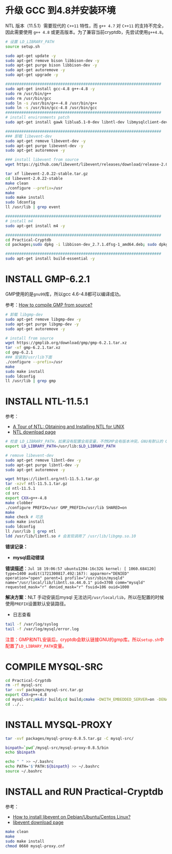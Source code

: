 # 升级 GCC 到4.8并安装环境
NTL 版本（11.5.1）需要现代的 `C++11` 特性，而 `g++ 4.7` 对 `C++11` 的支持不完全，因此需要使用 `g++ 4.8` 或更高版本。为了兼容当前cryptdb，先尝试使用`g++4.8`。

```bash
# 设置 LD_LIBRARY_PATH
source setup.sh

sudo apt-get update -y
sudo apt-get remove bison libbison-dev -y
sudo apt-get purge bison libbison-dev -y
sudo apt-get autoremove -y
sudo apt-get upgrade -y

####################################################################
sudo apt-get install gcc-4.8 g++-4.8 -y
sudo rm /usr/bin/g++
sudo rm /usr/bin/gcc
sudo ln -s /usr/bin/g++-4.8 /usr/bin/g++
sudo ln -s /usr/bin/gcc-4.8 /usr/bin/gcc
####################################################################
# install environments patch
sudo apt-get install gawk liblua5.1-0-dev libntl-dev libmysqlclient-dev libssl-dev libbsd-dev libglib2.0-dev libgmp-dev mysql-server libaio-dev automake gtk-doc-tools flex cmake libncurses5-dev make ruby lua5.1 libmysqld-dev exuberant-ctags cscope -y

####################################################################
### 卸载 libevent-dev
sudo apt-get remove libevent-dev -y
sudo apt-get purge libevent-dev -y
sudo apt-get autoremove -y

### install libevent from source
wget https://github.com/libevent/libevent/releases/download/release-2.0.22-stable/libevent-2.0.22-stable.tar.gz

tar xf libevent-2.0.22-stable.tar.gz
cd libevent-2.0.22-stable
make clean
./configure --prefix=/usr
make
sudo make install
sudo ldconfig
ll /usr/lib | grep event

####################################################################
# install m4
sudo apt-get install m4 -y

####################################################################
cd Practical-Cryptdb
cd packages;sudo dpkg -i libbison-dev_2.7.1.dfsg-1_amd64.deb; sudo dpkg -i bison_2.7.1.dfsg-1_amd64.deb; cd ..

####################################################################
sudo apt-get install build-essential -y
```



# INSTALL GMP-6.2.1

GMP使用的是`gnu99`库，所以gcc 4.6-4.8都可以编译成功。

参考：[How to compile GMP from source?](https://gmplib.org/list-archives/gmp-discuss/2012-May/005042.html)

```bash
# 卸载 libgmp-dev
sudo apt-get remove libgmp-dev -y
sudo apt-get purge libgmp-dev -y
sudo apt-get autoremove -y

# install from source
wget https://gmplib.org/download/gmp/gmp-6.2.1.tar.xz
tar -xf gmp-6.2.1.tar.xz
cd gmp-6.2.1
### 安装到/usr/lib下面
./configure --prefix=/usr
make  
sudo make install
sudo ldconfig
ll /usr/lib | grep gmp
```



# INSTALL NTL-11.5.1

参考：

- [A Tour of NTL: Obtaining and Installing NTL for UNIX](https://libntl.org/doc/tour-unix.html)
- [NTL download page](https://libntl.org/download.html)

```bash
# 检查 LD_LIBRARY_PATH，如果没有配置全局变量，不然GMP会有版本冲突。GNU有默认的 GMP-5.0.2 
export LD_LIBRARY_PATH=/usr/lib:$LD_LIBRARY_PATH

# remove libevent-dev
sudo apt-get remove libntl-dev -y
sudo apt-get purge libntl-dev -y
sudo apt-get autoremove -y

wget https://libntl.org/ntl-11.5.1.tar.gz
tar -xzvf ntl-11.5.1.tar.gz  
cd ntl-11.5.1
cd src  
export CXX=g++-4.8
make clobber
./configure PREFIX=/usr GMP_PREFIX=/usr/lib SHARED=on 
make
make check # 可选
sudo make install
sudo ldconfig
ll /usr/lib | grep ntl
ldd /usr/lib/libntl.so # 会发现调用了 /usr/lib/libgmp.so.10
```

**错误记录：**

- **mysql启动错误**

**错误描述**：`Jul 18 19:06:57 ubuntu1204-16c32G kernel: [ 1060.684120] type=1400 audit(1721300817.492:167): apparmor="DENIED" operation="open" parent=1 profile="/usr/sbin/mysqld" name="/usr/local/lib/libntl.so.44.0.1" pid=3708 comm="mysqld" requested_mask="r" denied_mask="r" fsuid=106 ouid=1000` 

**解决方案**：NLT 手动安装后mysql 无法访问`/usr/local/lib`，所以在配置的时候使用`PREFIX`设置默认安装路径。

- 日志查看

```bash
tail -f /var/log/syslog
tail -f /var/log/mysql/error.log
```

<font color='red'>注意：GMP和NTL安装后，cryptdb会默认链接GNU的gmp库。所以`setup.sh`中配置了`LD_LIBRARY_PATH`变量。</font>



# COMPILE MYSQL-SRC

```bash
cd Practical-Cryptdb
rm -rf mysql-src
tar -xvf packages/mysql-src.tar.gz
export CXX=g++-4.8
cd mysql-src;mkdir build;cd build;cmake -DWITH_EMBEDDED_SERVER=on -DENABLE_DTRACE=off .. make
cd ../..
```



# INSTALL MYSQL-PROXY

```bash
tar -xvf packages/mysql-proxy-0.8.5.tar.gz -C mysql-src/

binpath=`pwd`/mysql-src/mysql-proxy-0.8.5/bin
echo $binpath

echo " " >> ~/.bashrc
echo PATH='$'PATH:${binpath} >> ~/.bashrc
source ~/.bashrc
```



# INSTALL and RUN Practical-Cryptdb

参考：

- [How to install libevent on Debian/Ubuntu/Centos Linux?](https://geeksww.com/tutorials/operating_systems/linux/installation/how_to_install_libevent_on_debianubuntucentos_linux.php)
- [libevent download page](https://libevent.org/)

```bash
make clean
make
sudo make install
chmod 0660 mysql-proxy.cnf
```

